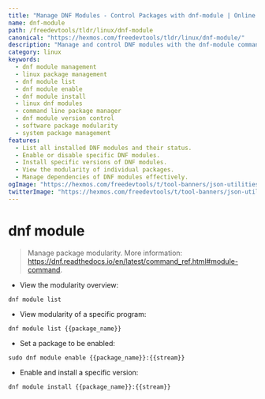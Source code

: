 ```yaml
---
title: "Manage DNF Modules - Control Packages with dnf-module | Online Free DevTools by Hexmos"
name: dnf-module
path: /freedevtools/tldr/linux/dnf-module
canonical: "https://hexmos.com/freedevtools/tldr/linux/dnf-module/"
description: "Manage and control DNF modules with the dnf-module command.  Enable, disable, install, and list modules easily using the command line. Free online tool, no registration required."
category: linux
keywords:
  - dnf module management
  - linux package management
  - dnf module list
  - dnf module enable
  - dnf module install
  - linux dnf modules
  - command line package manager
  - dnf module version control
  - software package modularity
  - system package management
features:
  - List all installed DNF modules and their status.
  - Enable or disable specific DNF modules.
  - Install specific versions of DNF modules.
  - View the modularity of individual packages.
  - Manage dependencies of DNF modules effectively.
ogImage: "https://hexmos.com/freedevtools/t/tool-banners/json-utilities-banner.png"
twitterImage: "https://hexmos.com/freedevtools/t/tool-banners/json-utilities-banner.png"
---
```


# dnf module

> Manage package modularity.
> More information: <https://dnf.readthedocs.io/en/latest/command_ref.html#module-command>.

- View the modularity overview:

`dnf module list`

- View modularity of a specific program:

`dnf module list {{package_name}}`

- Set a package to be enabled:

`sudo dnf module enable {{package_name}}:{{stream}}`

- Enable and install a specific version:

`dnf module install {{package_name}}:{{stream}}`
